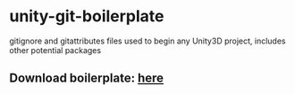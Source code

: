 # unity-git-boilerplate
gitignore and gitattributes files used to begin any Unity3D project, includes other potential packages

## Download boilerplate: [here](https://github.com/mitchkm/unity-git-boilerplate/raw/master/unity_boilerplate_project.zip)
